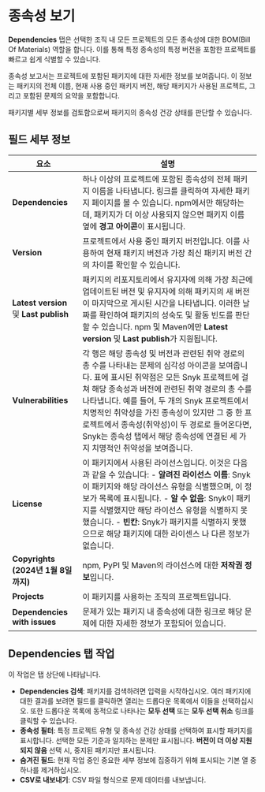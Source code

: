 # 종속성 보기

**Dependencies** 탭은 선택한 조직 내 모든 프로젝트의 모든 종속성에 대한 BOM(Bill Of Materials) 역할을 합니다. 이를 통해 특정 종속성의 특정 버전을 포함한 프로젝트를 빠르고 쉽게 식별할 수 있습니다.

종속성 보고서는 프로젝트에 포함된 패키지에 대한 자세한 정보를 보여줍니다. 이 정보는 패키지의 전체 이름, 현재 사용 중인 패키지 버전, 해당 패키지가 사용된 프로젝트, 그리고 포함된 문제의 요약을 포함합니다.

패키지별 세부 정보를 검토함으로써 패키지의 종속성 건강 상태를 판단할 수 있습니다.

## 필드 세부 정보

| 요소                                    | 설명                                                                                                                                                                                                                                                           |
| ------------------------------------- | ------------------------------------------------------------------------------------------------------------------------------------------------------------------------------------------------------------------------------------------------------------ |
| **Dependencies**                      | 하나 이상의 프로젝트에 포함된 종속성의 전체 패키지 이름을 나타냅니다. 링크를 클릭하여 자세한 패키지 페이지를 볼 수 있습니다. npm에서만 해당하는데, 패키지가 더 이상 사용되지 않으면 패키지 이름 옆에 **경고 아이콘**이 표시됩니다.                                                                                                                        |
| **Version**                           | 프로젝트에서 사용 중인 패키지 버전입니다. 이를 사용하여 현재 패키지 버전과 가장 최신 패키지 버전 간의 차이를 확인할 수 있습니다.                                                                                                                                                                                   |
| **Latest version** 및 **Last publish** | 패키지의 리포지토리에서 유지자에 의해 가장 최근에 업데이트된 버전 및 유지자에 의해 패키지의 새 버전이 마지막으로 게시된 시간을 나타냅니다. 이러한 날짜를 확인하여 패키지의 성숙도 및 활동 빈도를 판단할 수 있습니다. npm 및 Maven에만 **Latest version** 및 **Last publish**가 지원됩니다.                                                                        |
| **Vulnerabilities**                   | 각 행은 해당 종속성 및 버전과 관련된 취약 경로의 총 수를 나타내는 문제의 심각성 아이콘을 보여줍니다. 표에 표시된 취약점은 모든 Snyk 프로젝트에 걸쳐 해당 종속성과 버전에 관련된 취약 경로의 총 수를 나타냅니다. 예를 들어, 두 개의 Snyk 프로젝트에서 치명적인 취약성을 가진 종속성이 있지만 그 중 한 프로젝트에서 종속성(취약성)이 두 경로로 들어온다면, Snyk는 종속성 탭에서 해당 종속성에 연결된 세 가지 치명적인 취약성을 보여줍니다. |
| **License**                           | 이 패키지에서 사용된 라이선스입니다. 이것은 다음과 같을 수 있습니다: - **알려진 라이선스 이름**: Snyk이 패키지와 해당 라이선스 유형을 식별했으며, 이 정보가 목록에 표시됩니다. - **알 수 없음**: Snyk이 패키지를 식별했지만 해당 라이선스 유형을 식별하지 못했습니다. - **빈칸**: Snyk가 패키지를 식별하지 못했으므로 해당 패키지에 대한 라이센스 나 다른 정보가 없습니다.                              |
| **Copyrights (2024년 1월 8일까지)**        | npm, PyPI 및 Maven의 라이선스에 대한 **저작권 정보**입니다.                                                                                                                                                                                                                   |
| **Projects**                          | 이 패키지를 사용하는 조직의 프로젝트입니다.                                                                                                                                                                                                                                     |
| **Dependencies with issues**          | 문제가 있는 패키지 내 종속성에 대한 링크로 해당 문제에 대한 자세한 정보가 포함되어 있습니다.                                                                                                                                                                                                        |

## Dependencies 탭 작업

이 작업은 탭 상단에 나타납니다.

* **Dependencies 검색**: 패키지를 검색하려면 입력을 시작하십시오. 여러 패키지에 대한 결과를 보려면 필드를 클릭하면 열리는 드롭다운 목록에서 이들을 선택하십시오. 또한 드롭다운 목록에 동적으로 나타나는 **모두 선택** 또는 **모두 선택 취소** 링크를 클릭할 수 있습니다.
* **종속성 필터**: 특정 프로젝트 유형 및 종속성 건강 상태를 선택하여 표시할 패키지를 표시합니다. 선택한 모든 기준과 일치하는 문제만 표시됩니다. **버전이 더 이상 지원되지 않음** 선택 시, 중지된 패키지만 표시됩니다.
* **숨겨진 필드**: 현재 작업 중인 중요한 세부 정보에 집중하기 위해 표시되는 기본 열 중 하나를 제거하십시오.
* **CSV로 내보내기**: CSV 파일 형식으로 문제 데이터를 내보냅니다.
